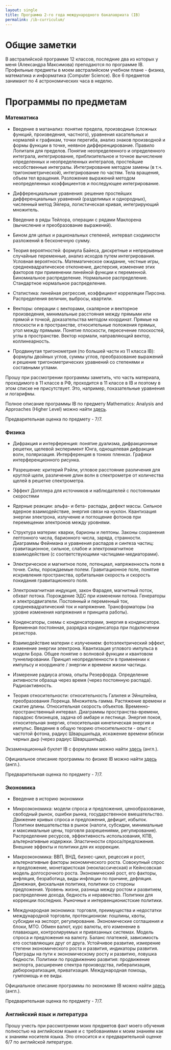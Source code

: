 ```yaml
---
layout: single
title: Программа 2-го года международного бакалавриата (IB)
permalink: /ib-curriculum/
---
```


# Общие заметки

В австралийской программе 12 классов, последние два из которых у меня (Александра Максимова) преподаются по программе IB. Профильные предметы в моем австралийском учебном плане - физика, математика и информатика (Computer Science). Все 6 предметов занимают по 4 астрономических часа в неделю.

# Программы по предметам

### Математика

- Введение в матанализ: понятие предела, производные (сложных функций, произведения, частного), уравнения касательных и нормалей к графикам, точки перегиба, анализ знаков производной и формы функции в точке, неявное дифференцирование. Правило Лопиталя для пределов. Понятие неопределенного и определенного интеграла, интегрирование, приблизительное и точное вычисление определенных и неопределенных интегралов, простейшие несобственные интегралы. Интегрирование методом замены (в т.ч. тригонометрической), интегрирование по частям. Тела вращения, объем тел вращения. Разложение выражений методом неопределенных коэффициентов и последующее интегрирование.

- Дифференциальные уравнения: решение простейших дифференциальных уравнений (разделимых и однородных), численный метод Эйлера, логистическая кривая, интегрирующий множитель.

- Введение в ряды Тейлора, операции с рядами Маклорена (вычисление и преобразование выражений).

- Бином для целых и рациональных степеней, интервал сходимости разложений в бесконечную сумму.

- Теория вероятностей: формула Байеса, дискретные и непрерывные случайные переменные, анализ исходов путем интегрирования. Условная вероятность. Математическое ожидание, честные игры, среднеквадратическое отклонение, дисперсия, изменение этих факторов при применении линейной функции к переменной. Биномиальное распределение. Нормальное распределение. Стандартное нормальное распределение.

- Статистика: линейная регрессия, коэффициент корреляции Пирсона. Распределения величин, выбросы, квартили.

- Векторы: операции с векторами, скалярное и векторное произведения, минимальные расстояния между прямыми или прямой и точкой, доказательства методом координат. Прямые на плоскости и в пространстве, относительные положения прямых, угол между прямыми. Понятие плоскости, пересечение плоскостей, углы в пространстве. Вектор нормали, направляющий вектор, коллинеарность.

- Продвинутая тригонометрия (по большей части из 11 класса IB): формулы двойных углов, суммы углов, преобразование выражений и решение тригонометрических уравнений со степенями и составными углами.

Прошу при рассмотрении программы заметить, что часть материала, проходимого в 11 классе в РФ, проходится в 11 классе в IB и поэтому в этом списке не присутствует. Это, например, показательные уравнения и логарифмы.

Полное описание программы IB по предмету Mathematics: Analysis and Approaches (Higher Level) можно найти [здесь](/stuff-place/assets/pdf/syllabus-mathematics.pdf). 

Предварительная оценка по предмету - 7/7.


### Физика

- Дифракция и интерференция: понятие дуализма, дифракционные решетки, щелевой эксперимент Юнга, однощелевая дифракция волн, поляризация. Интерференция в тонких пленках. Графики интерференционного рисунка.

- Разрешение: критерий Рэйли, угловое расстояние различения для круглой щели, различение длин волн в спектрометре от количества щелей в решетке спектрометра.

- Эффект Допплера для источников и наблюдателей с постоянными скоростями

- Ядерные реакции: альфа- и бета- распады, дефект массы. Сильное ядерное взаимодействие, энергия связи на нуклон. Квантизация энергии электрона, излучение и поглощение фотонов при перемещении электронов между уровнями.

- Структура материи: кварки, барионы и лептоны. Законы сохранения лептонного числа, барионного числа, заряда, странности. Диаграммы Фейнмана и уравнения распадов и синтеза частиц: гравитационное, сильное, слабое и электромагнитное взаимодействие (с соответствующими частицами-медиаторами).

- Электрическое и магнитное поле, потенциал, напряженность поля в точке. Силы, порождаемые полем. Гравитационное поле, понятие искривления пространства, орбитальная скорость и скорость покидания гравитационного поля.

- Электромагнитная индукция, закон Фарадея, магнитный поток, обхват потока. Порождение ЭДС при изменении потока. Генераторы и электродвигатели. Постоянный и переменный ток, среднеквадратический ток и напряжение. Трансформаторы (на уровне изменения напряжения и принципа работы).

- Конденсаторы, схемы с конденсаторами, энергия в конденсаторе. Временная постоянная, разрядка конденсатора при подключении резистора.

- Взаимодействие материи с излучением: фотоэлектрический эффект, изменение энергии электрона. Квантизация углового импульса в модели Бора. Общее понятие о волновой функции и квантовом туннелировании. Принцип неопределенности в применении к импульсу и координате / энергии и времени жизни частицы.

- Измерение радиуса атома, опыты Резерфорда. Определение активности образца через время (через постоянную распада). Радиоактивность.

- Теория относительности: относительность Галилея и Эйнштейна, преобразования Лоренца. Множитель гамма. Растяжение времени и сжатие длины. Относительная скорость объектов. Временно-пространственный интервал. Диаграммы пространства-времени, парадокс близнецов, задача об амбаре и лестнице. Энергия покоя, относительная энергия, относительная кинетическая энергия и импульс. Введение в общую теорию относительности - опыт с частотой фотона, радиус Шварцшильда, искажение времени вблизи черных дыр (через радиус Шварцшильда).

Экзаменационный буклет IB с формулами можно найти [здесь](/stuff-place/assets/pdf/booklet-physics.pdf) (англ.).

Официальное описание программы по физике IB можно найти [здесь](/stuff-place/assets/pdf/syllabus-physics.pdf) (англ.).

Предварительная оценка по предмету - 7/7.

### Экономика

- Введение в историю экономики

- Микроэкономика: модели спроса и предложения, ценообразование, свободный рынок, ошибки рынка, государственное вмешательство. Движение кривых спроса и предложения, дефицит, избыток. Политики вмешательства в рынок (налоги, субсидии, минимальные и максимальные цены, торговля разрешениями, регулирование). Распределение ресурсов, эффективность использования, КПВ, альтернативные издержки. Эластичности спроса/предложения. Внешние эффекты и политики для их коррекции.

- Макроэкономика: ВВП, ВНД, бизнес-цикл, рецессия и рост, альтернативные факторы экономического роста. Совокупный спрос и предложение, монетаристская (неоклассическая) и Кейнсовская модель долгосрочного роста. Экономический рост, его факторы, инфляция, безработица, виды инфляции по причине, дефляция. Денежная, фискальная политика, политики со стороны предложения. Уровень жизни, разница между ростом и развитием, распределение дохода, бедность и неравенство. Политики для коррекции последних. Рыночные и интервенционистские политики.

- Международная экономика: торговля, преимущества и недостатки международной торговли, протекционизм: пошлины, квоты, субсидии на экспорт, регулирование. Экономические соглашения и блоки, МТО. Обмен валют, курс валюты, его изменение в плавающих, контролируемых и привязанных системах. Модель спроса и предложения на валюту. Баланс платежей, зависимость его составляющих друг от друга. Устойчивое развитие, измерение степени экономического роста и развития, индикаторы развития. Преграды на пути к экономическому росту и развитию, ловушка бедности. Политики по продвижению развития: продвижение экспорта, расширение спектра производства, либерализация, дебюрократизация, приватизация. Международная помощь, гумпомощь и ее виды. 

Официальное описание программы по экономике IB можно найти [здесь](/stuff-place/assets/pdf/syllabus-economics.pdf) (англ.).

Предварительная оценка по предмету - 7/7.

### Английский язык и литература

Прошу учесть при рассмотрении моих предметов факт моего обучения полностью на английском языке и с требованиями к моим знаниям как к знаниям носителя языка. Это относится и к предварительной оценке 6/7 по английской литературе.
